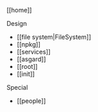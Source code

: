 [[home]]

Design
- [[file system|FileSystem]]
- [[npkg]]
- [[services]]
- [[asgard]]
- [[root]]
- [[init]]

Special
- [[people]]